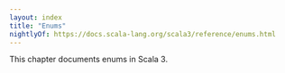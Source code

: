 ```yaml
---
layout: index
title: "Enums"
nightlyOf: https://docs.scala-lang.org/scala3/reference/enums.html
---
```


This chapter documents enums in Scala 3.
